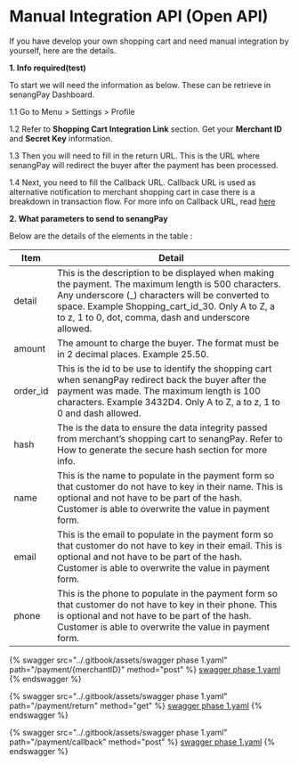 # Manual Integration API (Open API)

If you have develop your own shopping cart and need manual integration by yourself, here are the details.

**1. Info required(test)**

To start we will need the information as below. These can be retrieve in senangPay Dashboard.

1.1 Go to Menu > Settings > Profile

1.2 Refer to **Shopping Cart Integration Link** section. Get your **Merchant ID** and **Secret Key** information.

1.3 Then you will need to fill in the return URL. This is the URL where senangPay will redirect the buyer after the payment has been processed.

1.4 Next, you need to fill the Callback URL. Callback URL is used as alternative notification to merchant shopping cart in case there is a breakdown in transaction flow. For more info on Callback URL, read [here](https://guide.senangpay.my/callback-url/)

**2. What parameters to send to senangPay**

Below are the details of the elements in the table :

| Item      | Detail                                                                                                                                                                                                                                                                  |
| --------- | ----------------------------------------------------------------------------------------------------------------------------------------------------------------------------------------------------------------------------------------------------------------------- |
| detail    | This is the description to be displayed when making the payment. The maximum length is 500 characters. Any underscore (\_) characters will be converted to space. Example Shopping\_cart\_id\_30. Only A to Z, a to z, 1 to 0, dot, comma, dash and underscore allowed. |
| amount    | The amount to charge the buyer. The format must be in 2 decimal places. Example 25.50.                                                                                                                                                                                  |
| order\_id | This is the id to be use to identify the shopping cart when senangPay redirect back the buyer after the payment was made. The maximum length is 100 characters. Example 3432D4. Only A to Z, a to z, 1 to 0 and dash allowed.                                           |
| hash      | The is the data to ensure the data integrity passed from merchant’s shopping cart to senangPay. Refer to How to generate the secure hash section for more info.                                                                                                         |
| name      | This is the name to populate in the payment form so that customer do not have to key in their name. This is optional and not have to be part of the hash. Customer is able to overwrite the value in payment form.                                                      |
| email     | This is the email to populate in the payment form so that customer do not have to key in their email. This is optional and not have to be part of the hash. Customer is able to overwrite the value in payment form.                                                    |
| phone     | This is the phone to populate in the payment form so that customer do not have to key in their phone. This is optional and not have to be part of the hash. Customer is able to overwrite the value in payment form.                                                    |



{% swagger src="../.gitbook/assets/swagger phase 1.yaml" path="/payment/{merchantID}" method="post" %}
[swagger phase 1.yaml](<../.gitbook/assets/swagger phase 1.yaml>)
{% endswagger %}

{% swagger src="../.gitbook/assets/swagger phase 1.yaml" path="/payment/return" method="get" %}
[swagger phase 1.yaml](<../.gitbook/assets/swagger phase 1.yaml>)
{% endswagger %}

{% swagger src="../.gitbook/assets/swagger phase 1.yaml" path="/payment/callback" method="post" %}
[swagger phase 1.yaml](<../.gitbook/assets/swagger phase 1.yaml>)
{% endswagger %}
